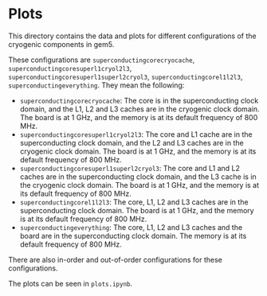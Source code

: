 # Plots

This directory contains the data and plots for different configurations of the cryogenic components in gem5.

These configurations are `superconductingcorecryocache`, `superconductingcoresuperl1cryol2l3`, `superconductingcoresuperl1superl2cryol3`, `superconductingcorel1l2l3`, `superconductingeverything`.
They mean the following:
  - `superconductingcorecryocache`: The core is in the superconducting clock domain, and the L1, L2 and L3 caches are in the cryogenic clock domain.
  The board is at 1 GHz, and the memory is at its default frequency of 800 MHz.
  - `superconductingcoresuperl1cryol2l3`: The core and L1 cache are in the superconducting clock domain, and the L2 and L3 caches are in the cryogenic clock domain.
  The board is at 1 GHz, and the memory is at its default frequency of 800 MHz.
  - `superconductingcoresuperl1superl2cryol3`: The core and L1 and L2 caches are in the superconducting clock domain, and the L3 cache is in the cryogenic clock domain.
  The board is at 1 GHz, and the memory is at its default frequency of 800 MHz.
  - `superconductingcorel1l2l3`: The core, L1, L2 and L3 caches are in the superconducting clock domain.
  The board is at 1 GHz, and the memory is at its default frequency of 800 MHz.
  - `superconductingeverything`: The core, L1, L2 and L3 caches and the board are in the superconducting clock domain.
    The memory is at its default frequency of 800 MHz.

There are also in-order and out-of-order configurations for these configurations.

The plots can be seen in `plots.ipynb`.
